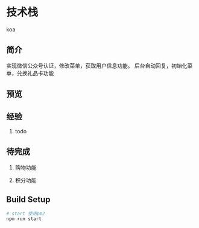 # 技术栈

koa
## 简介

实现微信公众号认证，修改菜单，获取用户信息功能。
后台自动回复，初始化菜单，兑换礼品卡功能
## 预览


## 经验

1. todo

## 待完成

1. 购物功能

2. 积分功能


## Build Setup

``` bash
# start 使用pm2
npm run start

